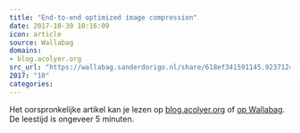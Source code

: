 ```yaml
---
title: "End-to-end optimized image compression"
date: 2017-10-30 10:16:09
icon: article
source: Wallabag
domains:
- blog.acolyer.org
src_url: "https://wallabag.sanderdorigo.nl/share/618ef341591145.92371242"
2017: "10"
categories:
---
```

Het oorspronkelijke artikel kan je lezen op [blog.acolyer.org](https://blog.acolyer.org/2017/05/08/end-to-end-optimized-image-compression/) of [op Wallabag](https://wallabag.sanderdorigo.nl/share/618ef341591145.92371242). De leestijd is ongeveer 5 minuten.